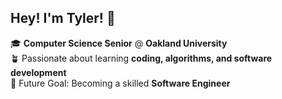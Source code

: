 ## Hey! I'm Tyler!  👋

🎓 **Computer Science Senior** @ **Oakland University** <br>
🪴 Passionate about learning **coding, algorithms, and software development** <br>
🚀 Future Goal: Becoming a skilled **Software Engineer**

